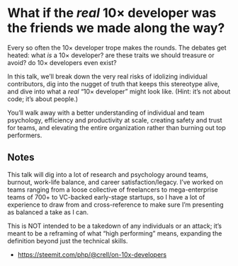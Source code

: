 # What if the *real* 10× developer was the friends we made along the way?

Every so often the 10× developer trope makes the rounds. The debates get heated: what _is_ a 10× developer? are these traits we should treasure or avoid? do 10× developers even exist?

In this talk, we’ll break down the very real risks of idolizing individual contributors, dig into the nugget of truth that keeps this stereotype alive, and dive into what a _real_ “10× developer” might look like. (Hint: it’s not about code; it’s about people.)

You’ll walk away with a better understanding of individual and team psychology, efficiency and productivity at scale, creating safety and trust for teams, and elevating the entire organization rather than burning out top performers.

## Notes

This talk will dig into a lot of research and psychology around teams, burnout, work-life balance, and career satisfaction/legacy. I’ve worked on teams ranging from a loose collective of freelancers to mega-enterprise teams of 700+ to VC-backed early-stage startups, so I have a lot of experience to draw from and cross-reference to make sure I’m presenting as balanced a take as I can.

This is NOT intended to be a takedown of any individuals or an attack; it’s meant to be a reframing of what “high performing” means, expanding the definition beyond just the technical skills.

- https://steemit.com/php/@crell/on-10x-developers
